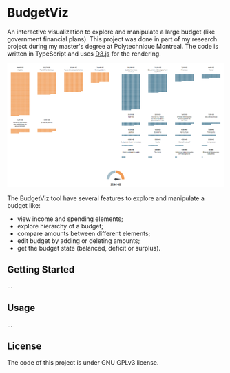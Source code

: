 BudgetViz
=========

An interactive visualization to explore and manipulate a large budget (like government financial plans). This project
was done in part of my research project during my master's degree at Polytechnique Montreal. The code is written in 
TypeScript and uses [D3.js](https://d3js.org/) for the rendering.

![BudgetViz](./doc/budgetviz.png)

The BudgetViz tool have several features to explore and manipulate a budget like:
- view income and spending elements;
- explore hierarchy of a budget;
- compare amounts between different elements;
- edit budget by adding or deleting amounts;
- get the budget state (balanced, deficit or surplus).

Getting Started
---------------
...

Usage
-----
...

License
-------
The code of this project is under GNU GPLv3 license.
